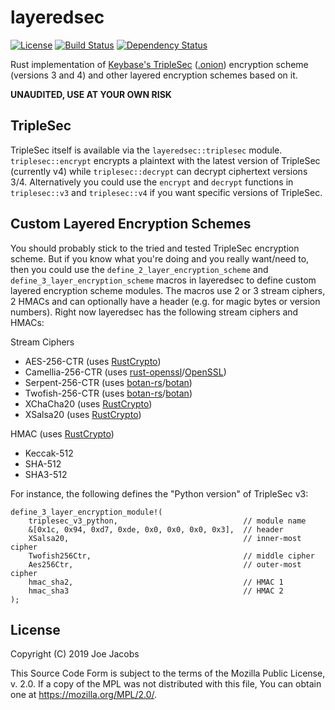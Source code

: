layeredsec
==========

[![License](https://img.shields.io/github/license/joejacobs/rust-layeredsec)](https://mozilla.org/MPL/2.0/)
[![Build Status](https://travis-ci.org/joejacobs/rust-layeredsec.svg?branch=master)](https://travis-ci.org/joejacobs/rust-layeredsec)
[![Dependency Status](https://deps.rs/repo/github/joejacobs/rust-layeredsec/status.svg)](https://deps.rs/repo/github/joejacobs/rust-layeredsec)

Rust implementation of [Keybase's TripleSec][1] ([.onion][2]) encryption scheme
(versions 3 and 4) and other layered encryption schemes based on it. 

**UNAUDITED, USE AT YOUR OWN RISK**

TripleSec
---------
TripleSec itself is available via the `layeredsec::triplesec` module.
`triplesec::encrypt` encrypts a plaintext with the latest version of TripleSec
(currently v4) while `triplesec::decrypt` can decrypt ciphertext versions 3/4.
Alternatively you could use the `encrypt` and `decrypt` functions in
`triplesec::v3` and `triplesec::v4` if you want specific versions of TripleSec.

Custom Layered Encryption Schemes
---------------------------------
You should probably stick to the tried and tested TripleSec encryption scheme.
But if you know what you're doing and you really want/need to, then you could
use the `define_2_layer_encryption_scheme` and
`define_3_layer_encryption_scheme` macros in layeredsec to define custom layered
encryption scheme modules. The macros use 2 or 3 stream ciphers, 2 HMACs and can
optionally have a header (e.g. for magic bytes or version numbers). Right now
layeredsec has the following stream ciphers and HMACs:

Stream Ciphers

* AES-256-CTR (uses [RustCrypto][3])
* Camellia-256-CTR (uses [rust-openssl][4]/[OpenSSL][5])
* Serpent-256-CTR (uses [botan-rs][6]/[botan][7])
* Twofish-256-CTR (uses [botan-rs][6]/[botan][7])
* XChaCha20 (uses [RustCrypto][3])
* XSalsa20 (uses [RustCrypto][3])

HMAC (uses [RustCrypto][3])

* Keccak-512
* SHA-512
* SHA3-512

For instance, the following defines the "Python version" of TripleSec v3:

    define_3_layer_encryption_module!(
        triplesec_v3_python,                            // module name
        &[0x1c, 0x94, 0xd7, 0xde, 0x0, 0x0, 0x0, 0x3],  // header
        XSalsa20,                                       // inner-most cipher
        Twofish256Ctr,                                  // middle cipher
        Aes256Ctr,                                      // outer-most cipher
        hmac_sha2,                                      // HMAC 1
        hmac_sha3                                       // HMAC 2
    );

License
-------
Copyright (C) 2019 Joe Jacobs

This Source Code Form is subject to the terms of the Mozilla Public License,
v. 2.0. If a copy of the MPL was not distributed with this file, You can obtain
one at https://mozilla.org/MPL/2.0/.

[1]: https://keybase.io/triplesec/
[2]: http://keybase5wmilwokqirssclfnsqrjdsi7jdir5wy7y7iu3tanwmtp6oid.onion/triplesec/
[3]: https://github.com/RustCrypto/
[4]: https://github.com/sfackler/rust-openssl/
[5]: https://www.openssl.org/
[6]: https://github.com/randombit/botan-rs/
[7]: https://botan.randombit.net/
